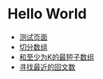 # Hello World
- [测试页面](https://slippersss.github.io/测试页面.html)
- [切分数组](https://slippersss.github.io/切分数组.html)
- [和至少为K的最短子数组](https://slippersss.github.io/和至少为K的最短子数组.html)
- [寻找最近的回文数](https://slippersss.github.io/寻找最近的回文数.html)
